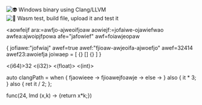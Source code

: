 

![👽 Windows binary using Clang/LLVM](https://github.com/nagano1/smart/workflows/%F0%9F%91%BD%20Windows%20binary%20using%20Clang/LLVM/badge.svg)
![👺 Wasm test, build file, upload it and test it](https://github.com/nagano1/smart/workflows/%F0%9F%91%BA%20Wasm%20test,%20build%20file,%20upload%20it%20and%20test%20it/badge.svg)

<aowfeijf ara:=awfjo-ajweoifjoaw aowiejf:=jofaiwe-ojawiefwao awfea:ajwoipjfpowa afe="jafowief" awf=foiawjeopaw


{
    jofiawe:"jofwiaj"
    awef=true
    awef:"fjioaw-awjeoifa-ajwoefjo"
    awef=32414
    awef23:awoiefja
    joiwaep = [
        {} [] {}
    ]
}


<(i64)>32
<(i32)>
<(float)>
<(int)>
<int>


auto clangPath = when {
        fjaowieee ->
        fjioawejfoawje -> 
        else -> 
    } also {
        it * 3;
    } also {
        ret it / 2;
    };

func(24, lmd (x,k) -> {return x*k;})
